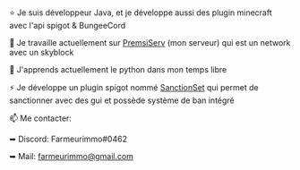 ⭐ Je suis développeur Java, et je développe aussi des plugin minecraft avec l'api spigot & BungeeCord

🔭 Je travaille actuellement sur [PremsiServ](https://discord.gg/vWrtFCXmAs) (mon serveur) qui est un network avec un skyblock
   
 
🌱 J'apprends actuellement le python dans mon temps libre
 

⚡ Je développe un plugin spigot nommé [SanctionSet](https://www.spigotmc.org/resources/sanctionset.89580/) qui permet de sanctionner avec des gui et possède système de ban intégré
   
📫 Me contacter:
 
   ➥ Discord: Farmeurimmo#0462
   
   ➥ Mail: farmeurimmo@gmail.com
